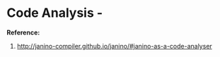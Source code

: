 # Code Analysis - 

**Reference:**  
1. http://janino-compiler.github.io/janino/#janino-as-a-code-analyser

